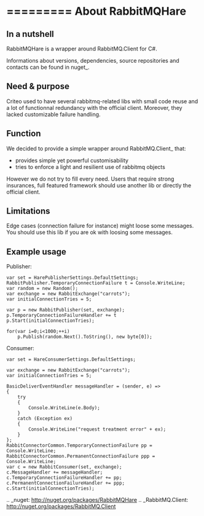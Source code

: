 =========
About RabbitMQHare
=========

In a nutshell
-------------

RabbitMQHare is a wrapper around RabbitMQ.Client for C#.

Informations about versions, dependencies, source repositories and contacts can
be found in nuget_.


Need & purpose
--------------

Criteo used to have several rabbitmq-related libs with small code reuse and a lot
of functionnal redundancy with the official client.
Moreover, they lacked customizable failure handling.

Function
--------

We decided to provide a simple wrapper around RabbitMQ.Client_ that:
- provides simple yet powerful customisability
- tries to enforce a light and resilient use of rabbitmq objects

However we do not try to fill every need. Users that require strong insurances,
full featured framework should use another lib or directly the official client.


Limitations
-----------

Edge cases (connection failure for instance) might loose some messages.
You should use this lib if you are ok with loosing some messages.


Example usage
-------------

Publisher:

```
var set = HarePublisherSettings.DefaultSettings;
RabbitPublisher.TemporaryConnectionFailure t = Console.WriteLine;
var random = new Random();
var exchange = new RabbitExchange("carrots");
var initialConnectionTries = 5;

var p = new RabbitPublisher(set, exchange);
p.TemporaryConnectionFailureHandler += t
p.Start(initialConnectionTries);

for(var i=0;i<1000;++i)
    p.Publish(random.Next().ToString(), new byte[0]);
```


Consumer:

```
var set = HareConsumerSettings.DefaultSettings;

var exchange = new RabbitExchange("carrots");
var initialConnectionTries = 5;

BasicDeliverEventHandler messageHandler = (sender, e) =>
{
    try
    {
        Console.WriteLine(e.Body);
    }
    catch (Exception ex)
    {
        Console.WriteLine("request treatment error" + ex);
    }
};
RabbitConnectorCommon.TemporaryConnectionFailure pp = Console.WriteLine;
RabbitConnectorCommon.PermanentConnectionFailure ppp = Console.WriteLine;
var c = new RabbitConsumer(set, exchange);
c.MessageHandler += messageHandler;
c.TemporaryConnectionFailureHandler += pp;
c.PermanentConnectionFailureHandler += ppp;
c.Start(initialConnectionTries);
```


.. _nuget: http://nuget.org/packages/RabbitMQHare
.. _RabbitMQ.Client: http://nuget.org/packages/RabbitMQ.Client
